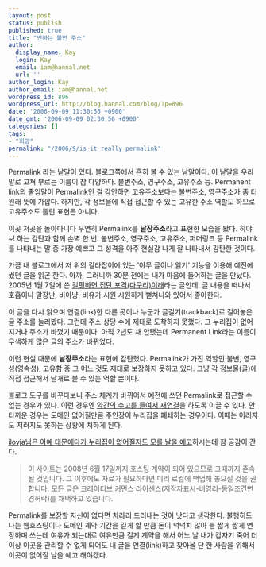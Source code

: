 ```yaml
---
layout: post
status: publish
published: true
title: "변하는 불변 주소"
author:
  display_name: Kay
  login: Kay
  email: iam@hannal.net
  url: ''
author_login: Kay
author_email: iam@hannal.net
wordpress_id: 896
wordpress_url: http://blog.hannal.com/blog/?p=896
date: '2006-09-09 11:30:56 +0900'
date_gmt: '2006-09-09 02:30:56 +0900'
categories: []
tags:
- "희망"
permalink: "/2006/9/is_it_really_permalink"
---
```

<p>Permalink 라는 낱말이 있다. 블로그쪽에서 흔히 볼 수 있는 낱말이다. 이 낱말을 우리말로 고쳐 부르는 이름이 참 다양하다. 불변주소, 영구주소, 고유주소 등. Permanent link의 줄임말이 Permalink인 걸 감안하면 고유주소보다는 불변주소, 영구주소가 좀 더 원래 뜻에 가깝다. 하지만, 각 정보물에 직접 접근할 수 있는 고유한 주소 역할도 하므로 고유주소도 틀린 표현은 아니다.</p>
<p>이곳 저곳을 돌아다니다 우연히 Permalink를 <strong>낱장주소</strong>라고 표현한 모습을 봤다. 히야~! 하는 감탄과 함께 손벽 한 번. 불변주소, 영구주소, 고유주소, 퍼머링크 등 Permalink를 나타내는 말 중 가장 예쁘고 그 성격을 아주 현실감 나게 잘 나타내서 감탄한 것이다.</p>
<p>가끔 내 블로그에서 저 위의 길라잡이에 있는 '아무 글이나 읽기' 기능을 이용해 예전에 썼던 글을 읽곤 한다. 아까, 그러니까 30분 전에는 내가 마음에 들어하는 글을 만났다. 2005년 1월 7일에 쓴 <a href="http://blog.hannal.com/597/">걸핏하면 집단 포격(다구리)이래</a>라는 글인데, 글 내용을 떠나서 호흡이나 말장난, 비아냥, 비유가 시원 시원하게 뻗쳐나와 있어서 좋아한다.</p>
<p>이 글을 다시 읽으며 연결(link)한 다른 곳이나 누군가 글걸기(trackback)로 걸어놓은 글 주소를 눌러봤다. 그런데 주소 상당 수에 제대로 도착하지 못했다. 그 누리집이 없어지거나 주소가 바꼈기 때문이다. 아직 2년도 채 안됐는데 Permanent Link라는 이름이 무색하게 많은 글의 주소가 바뀌었다.</p>
<p>이런 현실 때문에 <strong>낱장주소</strong>라는 표현에 감탄했다. Permalink가 가진 역할인 불변, 영구성(영속성), 고유함 중 그 어느 것도 제대로 보장하지 못하고 있다. 그냥 각 정보물(글)에 직접 접근해서 낱개로 볼 수 있는 역할 뿐이다.</p>
<p>블로그 도구를 바꾸다보니 주소 체계가 바뀌어서 예전에 쓰던 Permalink로 접근할 수 없는 경우가 있다. 이런 경우엔 <a href="http://hyeonseok.com/soojung/web/2006/04/04/237.html">약간의 수고를 들여서 재연결</a>을 하도록 이끌 수 있다. 안타까운 경우는 도메인 없어질만큼 주인장이 누리집을 폐쇄하는 경우이다. 이때는 이러지도 저러지도 못하는 상황에 처하게 된다.</p>
<p><a href="http://ilovja.com/dokuwiki/">ilovja님은 아예 대문에다가 누리집이 없어질지도 모를 날을 예고</a>하시는데 참 공감이 간다.</p>
<blockquote><p>이 사이트는 2008년 6월 17일까지 호스팅 계약이 되어 있으므로 그때까지 존속될 것입니다. 그 이후에도 자료가 필요하다면 미리 로컬에 백업해 놓으실 것을 권합니다. 모든 글은 크레이티브 커먼스 라이센스(저작자표시-비영리-동일조건변경허락)를 채택하고 있습니다.</p></blockquote>
<p>Permalink를 보장할 자신이 없다면 차라리 드러내는 것이 낫다고 생각한다. 불행히도 나는 웹호스팅이나 도메인 계약 기간을 길게 할 만큼 돈이 넉넉치 않아 늘 짧게 짧게 연장하며 쓰는데 여유가 되는대로 여유만큼 길게 계약을 해서 어느 날 내가 갑자기 죽어 더이상 이곳을 관리할 수 없게 되어도 내 글을 연결(link)하고 찾아올 단 한 사람을 위해서 이곳이 없어질 날을 예고 해야겠다.</p>
